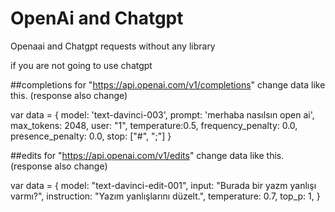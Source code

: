 # OpenAi and Chatgpt
Openaai and Chatgpt requests without any library




if you are not going to use chatgpt

##completions
for "https://api.openai.com/v1/completions" change data like this. (response also change)

var data = {
        model: 'text-davinci-003',
        prompt: 'merhaba nasılsın open ai',
        max_tokens: 2048,
        user: "1",
        temperature:0.5,
        frequency_penalty: 0.0,
        presence_penalty: 0.0,
        stop: ["#", ";"]
    }
    
    
##edits
for "https://api.openai.com/v1/edits" change data like this. (response also change)

var data = {
        model: "text-davinci-edit-001",
      input: "Burada bir yazm yanlışı varmı?",
      instruction: "Yazım yanlışlarını düzelt.",
      temperature: 0.7,
      top_p: 1,
    }
